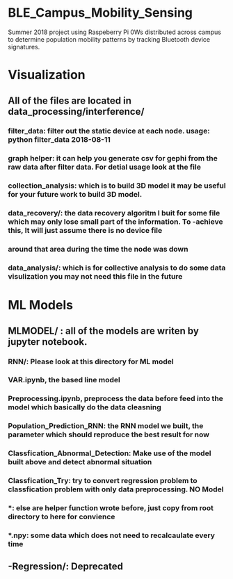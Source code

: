 # BLE_Campus_Mobility_Sensing
Summer 2018 project using Raspeberry Pi 0Ws distributed across campus to determine population mobility patterns by tracking Bluetooth device signatures.

# Visualization
## All of the files are located in data_processing/interference/  
### filter_data: filter  out the static device at each node. usage: python filter_data 2018-08-11
### graph helper: it can help you generate csv for gephi from the raw data after filter data. For detial usage look at the file
### collection_analysis: which is to build 3D model it may be useful for your future work to build 3D  model.
### data_recovery/: the data recovery algoritm I buit for some file which may only lose small part of the information. To -achieve this, It will just assume there is no device file
### around that area during the time the node was down
### data_analysis/: which is for collective analysis to do some data visulization you may not need this file in the future

# ML Models
## MLMODEL/ : all of the models are writen by jupyter notebook.
### RNN/: Please look at this directory for ML model
### VAR.ipynb, the based line model
### Preprocessing.ipynb, preprocess the data before feed into the model which basically do the data cleasning
### Population_Prediction_RNN: the RNN model we built, the parameter which should reproduce the best result for now
### Classfication_Abnormal_Detection: Make use of the model built above and detect abnormal situation
### Classfication_Try: try to convert regression problem to classfication problem with only data preprocessing. NO Model
### *: else are helper function wrote before, just copy from root directory to here for convience 
### *.npy: some data which does not need to recalcaulate every time

## -Regression/: Deprecated 

